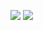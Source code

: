 ![](https://badge42.vercel.app/api/v2/cl3hdygo5014609lehav0npj9/stats?cursusId=21&coalitionId=48)
![](https://github-readme-stats.vercel.app/api/top-langs/?username=anuraghazra&langs_count=8)
